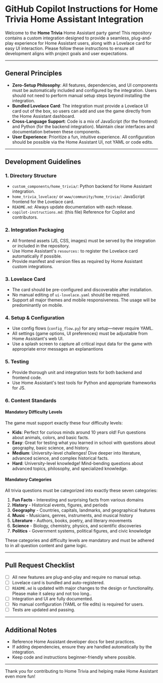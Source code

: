 # GitHub Copilot Instructions for Home Trivia Home Assistant Integration

Welcome to the **Home Trivia** Home Assistant party game! This repository contains a custom integration designed to provide a seamless, plug-and-play experience for Home Assistant users, along with a Lovelace card for easy UI interaction. Please follow these instructions to ensure all development aligns with project goals and user expectations.

---

## General Principles

- **Zero-Setup Philosophy**: All features, dependencies, and UI components must be automatically included and configured by the integration. Users should not need to perform manual setup steps beyond installing the integration.
- **Bundled Lovelace Card**: The integration must provide a Lovelace UI card out of the box, so users can add and use the game directly from the Home Assistant dashboard.
- **Cross-Language Support**: Code is a mix of JavaScript (for the frontend) and Python (for the backend integration). Maintain clear interfaces and documentation between these components.
- **User Experience**: Prioritize a fun, intuitive experience. All configuration should be possible via the Home Assistant UI, not YAML or code edits.

---

## Development Guidelines

### 1. Directory Structure

- `custom_components/home_trivia/`: Python backend for Home Assistant integration.
- `home_trivia_lovelace/` or `www/community/home_trivia/`: JavaScript frontend for the Lovelace card.
- `README.md`: Always update documentation with each release.
- `copilot-instructions.md`: (this file) Reference for Copilot and contributors.

### 2. Integration Packaging

- All frontend assets (JS, CSS, images) must be served by the integration or included in the repository.
- Use Home Assistant's `resources:` to register the Lovelace card automatically if possible.
- Provide manifest and version files as required by Home Assistant custom integrations.

### 3. Lovelace Card

- The card should be pre-configured and discoverable after installation.
- No manual editing of `ui-lovelace.yaml` should be required.
- Support all major themes and mobile responsiveness. The usage will be predominantly on mobile. 

### 4. Setup & Configuration

- Use config flows (`config_flow.py`) for any setup—never require YAML.
- All settings (game options, UI preferences) must be adjustable from Home Assistant's web UI.
- Use a splash screen to capture all critical input data for the game with appropriate error messages an explanantions

### 5. Testing

- Provide thorough unit and integration tests for both backend and frontend code.
- Use Home Assistant's test tools for Python and appropriate frameworks for JS.

### 6. Content Standards

#### Mandatory Difficulty Levels
The game must support exactly these four difficulty levels:
- **Kids**: Perfect for curious minds around 10 years old! Fun questions about animals, colors, and basic facts.
- **Easy**: Great for testing what you learned in school with questions about geography, basic science, and history.
- **Medium**: University-level challenges! Dive deeper into literature, advanced science, and complex historical facts.
- **Hard**: University-level knowledge! Mind-bending questions about advanced topics, philosophy, and specialized knowledge.

#### Mandatory Categories
All trivia questions must be categorized into exactly these seven categories:
1. **Fun Facts** - Interesting and surprising facts from various domains
2. **History** - Historical events, figures, and periods
3. **Geography** - Countries, capitals, landmarks, and geographical features
4. **Music** - Musicians, genres, instruments, and musical history
5. **Literature** - Authors, books, poetry, and literary movements
6. **Science** - Biology, chemistry, physics, and scientific discoveries
7. **Politics** - Government systems, political figures, and civic knowledge

These categories and difficulty levels are mandatory and must be adhered to in all question content and game logic.

---

## Pull Request Checklist

- [ ] All new features are plug-and-play and require no manual setup.
- [ ] Lovelace card is bundled and auto-registered.
- [ ] `README.md` is updated with major changes to the design or functionality. Please make it salesy and not too long..
- [ ] Integration and UI are fully documented.
- [ ] No manual configuration (YAML or file edits) is required for users.
- [ ] Tests are updated and passing.

---

## Additional Notes

- Reference Home Assistant developer docs for best practices.
- If adding dependencies, ensure they are handled automatically by the integration.
- Keep code and instructions beginner-friendly where possible.

---

Thank you for contributing to Home Trivia and helping make Home Assistant even more fun!

